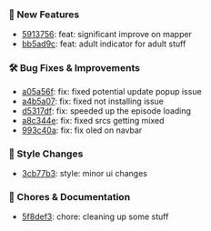 

### 🎉 New Features
* [5913756](https://github.com/RyanYuuki/AnymeX/commit/5913756): feat: significant improve on mapper
* [bb5ad9c](https://github.com/RyanYuuki/AnymeX/commit/bb5ad9c): feat: adult indicator for adult stuff

### 🛠️ Bug Fixes & Improvements
* [a05a56f](https://github.com/RyanYuuki/AnymeX/commit/a05a56f): fix: fixed potential update popup issue
* [a4b5a07](https://github.com/RyanYuuki/AnymeX/commit/a4b5a07): fix: fixed not installing issue
* [d5317df](https://github.com/RyanYuuki/AnymeX/commit/d5317df): fix: speeded up the episode loading
* [a8c344e](https://github.com/RyanYuuki/AnymeX/commit/a8c344e): fix: fixed srcs getting mixed
* [993c40a](https://github.com/RyanYuuki/AnymeX/commit/993c40a): fix: fix oled on navbar

### 🎨 Style Changes
* [3cb77b3](https://github.com/RyanYuuki/AnymeX/commit/3cb77b3): style: minor ui changes

### 🧹 Chores & Documentation
* [5f8def3](https://github.com/RyanYuuki/AnymeX/commit/5f8def3): chore: cleaning up some stuff


